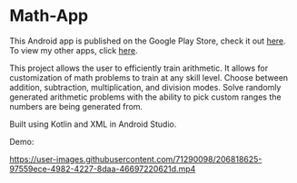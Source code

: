 # Math-App

This Android app is published on the Google Play Store, check it out [here](https://pages.github.com/). To view my other apps, click [here](https://play.google.com/store/apps/developer?id=David+Hudson+Apps).

This project allows the user to efficiently train arithmetic. It allows for customization of math problems to train at any skill level. Choose between addition, subtraction, multiplication, and division modes. Solve randomly generated arithmetic problems with the ability to pick custom ranges the numbers are being generated from.

Built using Kotlin and XML in Android Studio.


Demo:

https://user-images.githubusercontent.com/71290098/206818625-97559ece-4982-4227-8daa-46697220621d.mp4
